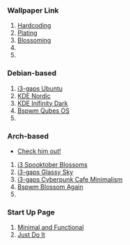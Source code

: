 ### Wallpaper Link

1. [Hardcoding](https://www.artstation.com/artwork/xl3Nm)
2. [Plating](https://www.thehandbook.com/london-guidebook/10-bloomin-marvellous-ways-to-celebrate-chelsea-flower-shower/)
3. [Blossoming](https://unsplash.com/photos/bx8CNC3GYDs)
4. []()
5. []()

### Debian-based

1. [i3-gaps Ubuntu](https://www.reddit.com/r/unixporn/comments/jsmth2/i3gaps_ubuntu_on_an_alien_planet/)
2. [KDE Nordic](https://www.reddit.com/r/unixporn/comments/d9okx3/kde_nordic_kde/)
3. [KDE Inifinity Dark](https://www.reddit.com/r/unixporn/comments/jfa4ct/plasma_5_new_dark_plasma_theme_infinityplasma/)
4. [Bspwm Qubes OS](https://www.reddit.com/r/unixporn/comments/j3zyyv/bspwm_qubes_os_my_daily_drive/)
5. [](#)

### Arch-based
- [Check him out!](https://www.reddit.com/user/sureshit01/posts/)

1. [i3 Spooktober Blossoms](https://www.reddit.com/r/unixporn/comments/j3s3hv/i3_spooktober_blossoms/)
2. [i3-gaps Glassy Sky](#i3-gaps-Glassy-Sky)
3. [i3-gaps Cyberpunk Cafe Minimalism](https://www.reddit.com/r/unixporn/comments/j3nzan/i3gaps_cyberpunk_cafe_minimalism_first_rice_ever/)
4. [Bspwm Blossom Again](https://www.reddit.com/r/unixporn/comments/k4h6xt/bspwm_blossom_again/)
5. [](#)

### Start Up Page
1. [Minimal and Functional](https://www.reddit.com/r/unixporn/comments/ebchep/oc_i_created_this_userchrome_configuration_to_be/)
2. [Just Do It](https://www.reddit.com/r/unixporn/comments/7vokjb/oc_my_custom_start_page/)